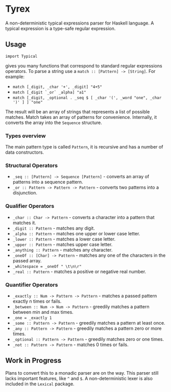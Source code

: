 # Tyrex

A non-deterministic typical expressions parser for Haskell language. A typical expression is a type-safe regular expression.

## Usage

`import Typical`

gives you many functions that correspond to standard regular expressions operators. To parse a string use a `match :: [Pattern] -> [String]`. For example:

- `match [_digit, _char '+', _digit] "4+5"`
- ``match [_digit `_or` _alpha] "a1"``
- ``match [_digit, _optional . _seq $ [ _char '(', _word "one", _char ')' ] ] "one"``


The result will be an array of strings that represents a list of possible matches. Match takes an array of patterns for convenience. Internally, it converts the array into the `Sequence` structure.

### Types overview

The main pattern type is called `Pattern`, it is recursive and has a number of data constructors.

### Structural Operators

- `_seq :: [Pattern] -> Sequence [Pattern]` - converts an array of patterns into a sequence pattern.
- `_or :: Pattern -> Pattern -> Pattern` - converts two patterns into a disjunction.

### Qualifier Operators

- `_char :: Char -> Pattern` - converts a character into a pattern that matches it.
- `_digit :: Pattern` - matches any digit.
- `_alpha :: Pattern` - matches one upper or lower case letter.
- `_lower :: Pattern` - matches a lower case letter.
- `_upper :: Pattern` - matches upper case letter.
- `_anything :: Pattern` - matches any character.
- `_oneOf :: [Char] -> Pattern` - matches any one of the characters in the passed array.
- `_whitespace = _oneOf " \t\n\r" `
- `_real :: Pattern` - matches a positive or negative real number.

### Quantifier Operators

- `_exactly :: Num -> Pattern -> Pattern` - matches a passed pattern exactly n times or fails.
- `_between :: Num -> Num -> Pattern` - greedily matches a pattern between min and max times.
- `_one = _exactly 1`
- `_some :: Pattern -> Pattern` - greedily matches a pattern at least once.
- `_any :: Pattern -> Pattern` - greedily matches a pattern zero or more times.
- `_optional :: Pattern -> Pattern` - greedily matches zero or one times.
- `_not :: Pattern -> Pattern` - matches 0 times or fails.

## Work in Progress

Plans to convert this to a monadic parser are on the way. 
This parser still lacks important features, like `^` and `$`.
A non-deterministic lexer is also included in the `Lexical` package.
